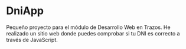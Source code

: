 # DniApp
Pequeño proyecto para el módulo de Desarrollo Web en Trazos. He realizado un sitio web donde puedes comprobar si tu DNI es correcto a través de JavaScript.

